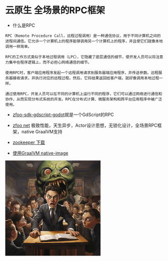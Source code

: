 # 云原生 全场景的RPC框架

- 什么是RPC
```
RPC（Remote Procedure Call，远程过程调用）是一种通信协议，用于不同计算机之间的进程间通信。它允许一个计算机上的程序能够调用另一个计算机上的程序，并且使它们就像本地调用一样简单。

RPC的工作方式类似于本地过程调用（LPC），它隐藏了底层通信的细节，使开发人员可以将注意力集中在程序逻辑上，而不必担心网络通信的细节。

使用RPC时，客户端应用程序发起一个远程调用请求到服务器端应用程序，并传送参数。远程服务器接收请求，并执行对应的远程过程。然后，它将结果返回给客户端，就好像调用本地过程一样。

通过使用RPC，开发人员可以在不同的计算机上运行不同的程序，它们可以通过网络进行通信和协作，从而实现分布式系统的开发。RPC在分布式计算、微服务架构和跨平台应用程序中被广泛使用。
```

- [zfoo-sdk-gdscript-godot](https://github.com/zfoo-project/zfoo-sdk-gdscript-godot)就是一个GdScript的RPC

- [zfoo net](https://github.com/zfoo-project/zfoo/tree/main/net) 极致性能，天生异步，Actor设计思想，无锁化设计，全场景RPC框架，native GraalVM支持

- [zookeeper 下载](https://zookeeper.apache.org/releases.html)

- [使用GraalVM native-image](https://blog.csdn.net/qq_27935091/article/details/129981470)

<img src="image/a08.jpg" width="60%">